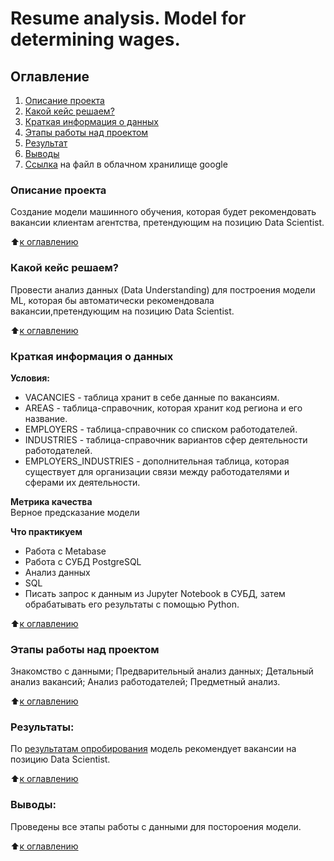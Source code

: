 # Resume analysis. Model for determining wages.

## Оглавление  
1. [Описание проекта](https://github.com/Irinaeva/data_science/blob/main/Project_1/README.md#%D0%BE%D0%BF%D0%B8%D1%81%D0%B0%D0%BD%D0%B8%D0%B5-%D0%BF%D1%80%D0%BE%D0%B5%D0%BA%D1%82%D0%B0)
2. [Какой кейс решаем?](https://github.com/Irinaeva/data_science/blob/main/Project_1/README.md#%D0%BA%D0%B0%D0%BA%D0%BE%D0%B9-%D0%BA%D0%B5%D0%B9%D1%81-%D1%80%D0%B5%D1%88%D0%B0%D0%B5%D0%BC)
3. [Краткая информация о данных](https://github.com/Irinaeva/data_science/blob/main/Project_1/README.md#%D0%BA%D1%80%D0%B0%D1%82%D0%BA%D0%B0%D1%8F-%D0%B8%D0%BD%D1%84%D0%BE%D1%80%D0%BC%D0%B0%D1%86%D0%B8%D1%8F-%D0%BE-%D0%B4%D0%B0%D0%BD%D0%BD%D1%8B%D1%85)
4. [Этапы работы над проектом](https://github.com/Irinaeva/data_science/blob/main/Project_1/README.md#%D1%8D%D1%82%D0%B0%D0%BF%D1%8B-%D1%80%D0%B0%D0%B1%D0%BE%D1%82%D1%8B-%D0%BD%D0%B0%D0%B4-%D0%BF%D1%80%D0%BE%D0%B5%D0%BA%D1%82%D0%BE%D0%BC)
5. [Результат](https://github.com/Irinaeva/data_science/blob/main/Project_1/README.md#%D1%80%D0%B5%D0%B7%D1%83%D0%BB%D1%8C%D1%82%D0%B0%D1%82%D1%8B)
6. [Выводы](https://github.com/Irinaeva/data_science/blob/main/Project_1/README.md#%D1%80%D0%B5%D0%B7%D1%83%D0%BB%D1%8C%D1%82%D0%B0%D1%82%D1%8B)
7. [Ссылка](https://drive.google.com/drive/folders/1gdfEqdAN0dlzATbJxHyPhDEO0yNZtUKz?usp=sharing) на файл в облачном хранилище google

### Описание проекта    
Создание модели машинного обучения, которая будет рекомендовать вакансии клиентам агентства, претендующим на позицию Data Scientist.

:arrow_up:[к оглавлению](https://github.com/Irinaeva/data_science/blob/main/Project_1/README.md#%D0%BE%D0%B3%D0%BB%D0%B0%D0%B2%D0%BB%D0%B5%D0%BD%D0%B8%D0%B5)
### Какой кейс решаем?    
Провести анализ данных (Data Understanding) для построения модели ML, которая бы автоматически рекомендовала вакансии,претендующим на позицию Data Scientist.

:arrow_up:[к оглавлению](https://github.com/Irinaeva/data_science/blob/main/Project_1/README.md#%D0%BE%D0%B3%D0%BB%D0%B0%D0%B2%D0%BB%D0%B5%D0%BD%D0%B8%D0%B5)

### Краткая информация о данных
**Условия:**  
- VACANCIES - таблица хранит в себе данные по вакансиям.
- AREAS - таблица-справочник, которая хранит код региона и его название.
- EMPLOYERS - таблица-справочник со списком работодателей.
- INDUSTRIES - таблица-справочник вариантов сфер деятельности работодателей.
- EMPLOYERS_INDUSTRIES - дополнительная таблица, которая существует для организации связи между работодателями и сферами их деятельности.

**Метрика качества**     
Верное предсказание модели

**Что практикуем**     
 * Работа с Metabase
 * Работа с СУБД PostgreSQL
 * Анализ данных
 * SQL
 * Писать запрос к данным из Jupyter Notebook в СУБД, затем обрабатывать его результаты с помощью Python.

:arrow_up:[к оглавлению](https://github.com/Irinaeva/data_science/blob/main/Project_1/README.md#%D0%BE%D0%B3%D0%BB%D0%B0%D0%B2%D0%BB%D0%B5%D0%BD%D0%B8%D0%B5)

### Этапы работы над проектом  
Знакомство с данными;
Предварительный анализ данных;
Детальный анализ вакансий;
Анализ работодателей;
Предметный анализ.

:arrow_up:[к оглавлению](https://github.com/Irinaeva/data_science/blob/main/Project_1/README.md#%D0%BE%D0%B3%D0%BB%D0%B0%D0%B2%D0%BB%D0%B5%D0%BD%D0%B8%D0%B5)

### Результаты:  
По [результатам опробирования](https://github.com/Irinaeva/data_science/blob/main/Project_1/Project-1._HH.ipynb) модель рекомендует вакансии на позицию Data Scientist.

:arrow_up:[к оглавлению](https://github.com/Irinaeva/data_science/blob/main/Project_1/README.md#%D0%BE%D0%B3%D0%BB%D0%B0%D0%B2%D0%BB%D0%B5%D0%BD%D0%B8%D0%B5)

### Выводы:
Проведены все этапы работы с данными для постороения модели.

:arrow_up:[к оглавлению](https://github.com/Irinaeva/data_science/blob/main/Project_1/README.md#%D0%BE%D0%B3%D0%BB%D0%B0%D0%B2%D0%BB%D0%B5%D0%BD%D0%B8%D0%B5)

